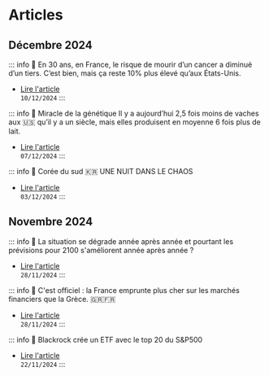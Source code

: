 # Articles

## Décembre 2024

::: info 📰 En 30 ans, en France, le risque de mourir d’un cancer a diminué d’un tiers.
C’est bien, mais ça reste 10% plus élevé qu’aux États-Unis.
- [Lire l'article](2024/dec/cancer-france-vs-usa)
<br>`10/12/2024`
:::

::: info 📰 Miracle de la génétique
Il y a aujourd’hui 2,5 fois moins de vaches aux 🇺🇸 qu’il y a un siècle, mais elles produisent en moyenne 6 fois plus de lait.
- [Lire l'article](2024/dec/miracle-genetique-vaches)
<br>`07/12/2024`
:::

::: info 📰 Corée du sud 🇰🇷 UNE NUIT DANS LE CHAOS
- [Lire l'article](2024/dec/coree-du-sud)
<br>`03/12/2024`
:::

## Novembre 2024

::: info 📰 La situation se dégrade année après année et pourtant les prévisions pour 2100  s'améliorent année après année ?
- [Lire l'article](2024/nov/paradoxe-climatique)
<br>`28/11/2024`
:::

::: info 📰 C'est officiel : la France emprunte plus cher sur les marchés financiers que la Grèce. 🇬🇷🇫🇷
- [Lire l'article](2024/nov/france-emprunte-plus-cher-grece)
<br>`28/11/2024`
:::

::: info 📰 Blackrock crée un ETF avec le top 20 du S&P500
- [Lire l'article](2024/nov/ishares-sp20)
<br>`22/11/2024`
:::
